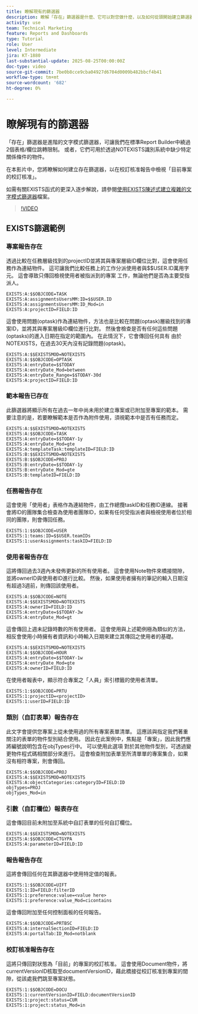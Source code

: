 ```yaml
---
title: 瞭解現有的篩選器
description: 瞭解「存在」篩選器是什麼、它可以對您做什麼，以及如何從頭開始建立篩選器。 此外，您還能看到許多「存在」篩選器的實用範例。
activity: use
team: Technical Marketing
feature: Reports and Dashboards
type: Tutorial
role: User
level: Intermediate
jira: KT-1880
last-substantial-update: 2025-08-25T00:00:00Z
doc-type: video
source-git-commit: 7be0b8cce9cba04927d6704d0009b482bbcf4b41
workflow-type: tm+mt
source-wordcount: '682'
ht-degree: 0%

---
```


# 瞭解現有的篩選器

「存在」篩選器是進階的文字模式篩選器，可讓我們在標準Report Builder中繞過2個表格/欄位跳轉限制。 或者，它們可用於透過NOTEXISTS識別系統中缺少特定關係條件的物件。

在本影片中，您將瞭解如何建立存在篩選器，以在校訂核准報告中檢視「目前專案的校訂核准」。

如需有關EXISTS函式的更深入逐步解說，請參閱[使用EXISTS陳述式建立複雜的文字模式篩選器](https://experienceleague.adobe.com/en/docs/workfront/using/reporting/reports/text-mode/create-complex-text-mode-filters-using-exists-statements)檔案。

>[!VIDEO](https://video.tv.adobe.com/v/3471181/?quality=12&learn=on&enablevpops)

## EXISTS篩選範例

### 專案報告存在

透過比較在任務層級找到的projectID並將其與專案層級ID欄位比對，這會使用任務作為連結物件。 這可讓我們比較任務上的工作分派使用者與$$USER.ID萬用字元。 這會導致只傳回檢視使用者被指派到的專案
工作，無論他們是否為主要受指派人。

```
EXISTS:A:$$OBJCODE=TASK
EXISTS:A:assignmentsUsersMM:ID=$$USER.ID
EXISTS:A:assignmentsUsersMM:ID_Mod=in
EXISTS:A:projectID=FIELD:ID
```


這會使用問題(optask)作為連結物件，方法也是比較在問題(optask)層級找到的專案ID，並將其與專案層級ID欄位進行比對。 然後會檢查是否有任何這些問題(optasks)的進入日期在指定的範圍內。 在此情況下，它會傳回任何具有
由於NOTEXISTS，在過去30天內沒有記錄問題(optask)。

```
EXISTS:A:$$EXISTSMOD=NOTEXISTS
EXISTS:A:$$OBJCODE=OPTASK
EXISTS:A:entryDate=$$TODAY
EXISTS:A:entryDate_Mod=between
EXISTS:A:entryDate_Range=$$TODAY-30d
EXISTS:A:projectID=FIELD:ID
```

### 範本報告已存在

此篩選器將顯示所有在過去一年中尚未用於建立專案或已附加至專案的範本。 需要注意的是，若要瞭解範本是否作為附件使用，須視範本中是否有任務而定。

```
EXISTS:A:$$EXISTSMOD=NOTEXISTS
EXISTS:A:$$OBJCODE=TASK
EXISTS:A:entryDate=$$TODAY-1y
EXISTS:A:entryDate_Mod=gte
EXISTS:A:templateTask:templateID=FIELD:ID
EXISTS:B:$$EXISTSMOD=NOTEXISTS
EXISTS:B:$$OBJCODE=PROJ
EXISTS:B:entryDate=$$TODAY-1y
EXISTS:B:entryDate_Mod=gte
EXISTS:B:templateID=FIELD:ID
```

### 任務報告存在

這會使用「使用者」表格作為連結物件，由工作總攬taskID和任務ID連線。 接著會將ID的團隊集合檢查為使用者團隊ID，如果有任何受指派者與檢視使用者位於相同的團隊，則會傳回任務。

```
EXISTS:1:$$OBJCODE=USER
EXISTS:1:teams:ID=$$USER.teamIDs
EXISTS:1:userAssignments:taskID=FIELD:ID
```

### 使用者報告存在

這將傳回過去3週內未發佈更新的所有使用者。 這會使用Note物件來橋接間隙，並將ownerID與使用者ID進行比較。 然後，如果使用者擁有的筆記的輸入日期沒有超過3週前，則傳回該使用者。

```
EXISTS:A:$$OBJCODE=NOTE
EXISTS:A:$$EXISTSMOD=NOTEXISTS
EXISTS:A:ownerID=FIELD:ID
EXISTS:A:entryDate=$$TODAY-3w
EXISTS:A:entryDate_Mod=gt
```

這會傳回上週未記錄時數的所有使用者。 這會使用與上述範例極為類似的方法，相反會使用小時擁有者資訊和小時輸入日期來建立其傳回之使用者的基礎。

```
EXISTS:A:$$EXISTSMOD=NOTEXISTS
EXISTS:A:$$OBJCODE=HOUR
EXISTS:A:entryDate=$$TODAY-1w
EXISTS:A:entryDate_Mod=gte
EXISTS:A:ownerID=FIELD:ID
```

在使用者報表中，顯示符合專案之「人員」索引標籤的使用者清單。

```
EXISTS:1:$$OBJCODE=PRTU
EXISTS:1:projectID=<projectID>
EXISTS:1:userID=FIELD:ID
```

### 類別（自訂表單）報告存在

此文字會提供您專案上從未使用過的所有專案表單清單。 這應該與指定我們著重關注的表單的物件型別結合使用。 因此在此案例中，焦點是「專案」，因此我們應將編號說明包含在objTypes行中。 可以使用此選項
對於其他物件型別，可透過變更物件程式碼相關部分來進行。 這會檢查附加表單至所清單單的專案集合，如果沒有相符專案，則會傳回。

```
EXISTS:A:$$OBJCODE=PROJ
EXISTS:A:$$EXISTSMOD=NOTEXISTS
EXISTS:A:objectCategories:categoryID=FIELD:ID
objTypes=PROJ
objTypes_Mod=in
```

### 引數（自訂欄位）報表存在

這會傳回目前未附加至系統中自訂表單的任何自訂欄位。

```
EXISTS:A:$$EXISTSMOD=NOTEXISTS
EXISTS:A:$$OBJCODE=CTGYPA
EXISTS:A:parameterID=FIELD:ID
```

### 報告報告存在

這將會傳回任何在其篩選器中使用特定值的報表。

```
EXISTS:1:$$OBJCODE=UIFT
EXISTS:1:ID=FIELD:filterID
EXISTS:1:preference:value=<value here>
EXISTS:1:preference:value_Mod=cicontains
```

這會傳回附加至任何控制面板的任何報告。

```
EXISTS:A:$$OBJCODE=PRTBSC
EXISTS:A:internalSectionID=FIELD:ID
EXISTS:A:portalTab:ID_Mod=notblank
```

### 校訂核准報告存在

這將只傳回對狀態為「目前」的專案的校訂核准。 這會使用Document物件，將currentVersionID核取至documentVersionID，藉此橋接從校訂核准到專案的間隙，從該處我們跳至專案狀態。

```
EXISTS:1:$$OBJCODE=DOCU
EXISTS:1:currentVersionID=FIELD:documentVersionID
EXISTS:1:project:status=CUR
EXISTS:1:project:status_Mod=in
```
